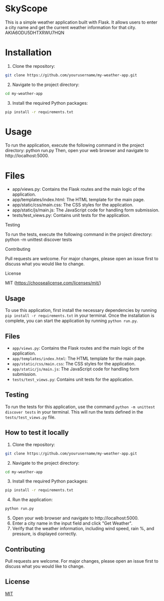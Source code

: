 # SkyScope

This is a simple weather application built with Flask. It allows users to enter a city name and get the current weather information for that city.
AKIA6ODU5DHTXRWU7HQN

# Installation

1. Clone the repository:
```sh
git clone https://github.com/yourusername/my-weather-app.git
```
2. Navigate to the project directory:
```sh
cd my-weather-app
```
3. Install the required Python packages:
```sh
pip install -r requirements.txt
```

# Usage

To run the application, execute the following command in the project directory:
python run.py
Then, open your web browser and navigate to http://localhost:5000.

# Files

- app/views.py: Contains the Flask routes and the main logic of the application.
- app/templates/index.html: The HTML template for the main page.
- app/static/css/main.css: The CSS styles for the application.
- app/static/js/main.js: The JavaScript code for handling form submission.
- tests/test_views.py: Contains unit tests for the application.

Testing

To run the tests, execute the following command in the project directory:
python -m unittest discover tests

Contributing

Pull requests are welcome. For major changes, please open an issue first to discuss what you would like to change.

License

MIT (https://choosealicense.com/licenses/mit/)

## Usage

To use this application, first install the necessary dependencies by running `pip install -r requirements.txt` in your terminal. Once the installation is complete, you can start the application by running `python run.py`.

## Files

- `app/views.py`: Contains the Flask routes and the main logic of the application.
- `app/templates/index.html`: The HTML template for the main page.
- `app/static/css/main.css`: The CSS styles for the application.
- `app/static/js/main.js`: The JavaScript code for handling form submission.
- `tests/test_views.py`: Contains unit tests for the application.

## Testing

To run the tests for this application, use the command `python -m unittest discover tests` in your terminal. This will run the tests defined in the `tests/test_views.py` file.

## How to test it locally

1. Clone the repository:
```sh
git clone https://github.com/yourusername/my-weather-app.git
```
2. Navigate to the project directory:
```sh
cd my-weather-app
```
3. Install the required Python packages:
```sh
pip install -r requirements.txt
```
4. Run the application:
```sh
python run.py
```
5. Open your web browser and navigate to http://localhost:5000.
6. Enter a city name in the input field and click "Get Weather".
7. Verify that the weather information, including wind speed, rain %, and pressure, is displayed correctly.

## Contributing

Pull requests are welcome. For major changes, please open an issue first to discuss what you would like to change.

## License

[MIT](https://choosealicense.com/licenses/mit/)
